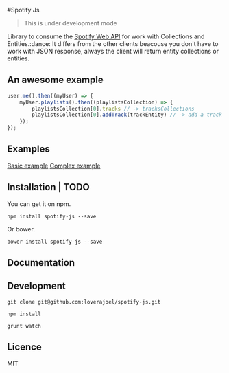 #Spotify Js

> This is under development mode

Library to consume the [Spotify Web API](https://developer.spotify.com/web-api/) for work with Collections and Entities.:dance:
It differs from the other clients beacouse you don't have to work with JSON response, always the client will return entity collections or entities.

## An awesome example

```javascript
user.me().then((myUser) => {
	myUser.playlists().then((playlistsCollection) => {
		playlistsCollection[0].tracks // -> tracksCollections
		playlistsCollection[0].addTrack(trackEntity) // -> add a track to the playlist
	});
});
```

## Examples

[Basic example](https://github.com/loverajoel/spotify-js/blob/master/examples/basic.js)
[Complex example](https://github.com/loverajoel/spotify-js/blob/master/examples/oauth.js)

## Installation | TODO

You can get it on npm.

`npm install spotify-js --save`

Or bower.

`bower install spotify-js --save`

## Documentation

## Development

`git clone git@github.com:loverajoel/spotify-js.git`

`npm install`

`grunt watch`

## Licence

MIT